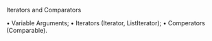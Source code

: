 Iterators and Comparators

• Variable Arguments;
• Iterators (Iterator, ListIterator);
• Comperators (Comparable).

